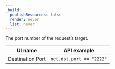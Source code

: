 ```yaml
---
_build:
  publishResources: false
  render: never
  list: never
---
```


The port number of the request’s target.

| UI name          | API example              |
| ---------------- | ------------------------ |
| Destination Port | `net.dst.port == "2222"` |
